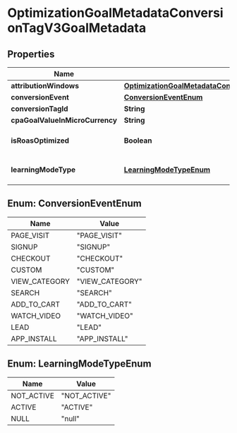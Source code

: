 

# OptimizationGoalMetadataConversionTagV3GoalMetadata


## Properties

| Name | Type | Description | Notes |
|------------ | ------------- | ------------- | -------------|
|**attributionWindows** | [**OptimizationGoalMetadataConversionTagV3GoalMetadataAttributionWindows**](OptimizationGoalMetadataConversionTagV3GoalMetadataAttributionWindows.md) |  |  [optional] |
|**conversionEvent** | [**ConversionEventEnum**](#ConversionEventEnum) |  |  [optional] |
|**conversionTagId** | **String** |  |  [optional] |
|**cpaGoalValueInMicroCurrency** | **String** |  |  [optional] |
|**isRoasOptimized** | **Boolean** | Ad group is ROAS optimized |  [optional] |
|**learningModeType** | [**LearningModeTypeEnum**](#LearningModeTypeEnum) | Conversion learning model type |  [optional] |



## Enum: ConversionEventEnum

| Name | Value |
|---- | -----|
| PAGE_VISIT | &quot;PAGE_VISIT&quot; |
| SIGNUP | &quot;SIGNUP&quot; |
| CHECKOUT | &quot;CHECKOUT&quot; |
| CUSTOM | &quot;CUSTOM&quot; |
| VIEW_CATEGORY | &quot;VIEW_CATEGORY&quot; |
| SEARCH | &quot;SEARCH&quot; |
| ADD_TO_CART | &quot;ADD_TO_CART&quot; |
| WATCH_VIDEO | &quot;WATCH_VIDEO&quot; |
| LEAD | &quot;LEAD&quot; |
| APP_INSTALL | &quot;APP_INSTALL&quot; |



## Enum: LearningModeTypeEnum

| Name | Value |
|---- | -----|
| NOT_ACTIVE | &quot;NOT_ACTIVE&quot; |
| ACTIVE | &quot;ACTIVE&quot; |
| NULL | &quot;null&quot; |



